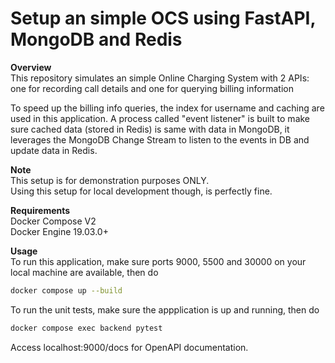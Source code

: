 # Setup an simple OCS using FastAPI, MongoDB and Redis

**Overview**  
This repository simulates an simple Online Charging System with 2 APIs: one for recording call details and one for querying billing information

To speed up the billing info queries, the index for username and caching are used in this application. A process called "event listener" is built to make sure cached data (stored in Redis) is same with data in MongoDB, it leverages the MongoDB Change Stream to listen to the events in DB and update data in Redis.

**Note**  
This setup is for demonstration purposes ONLY.    
Using this setup for local development though, is perfectly fine.  

**Requirements**  
Docker Compose V2  
Docker Engine 19.03.0+

**Usage**  
To run this application, make sure ports 9000, 5500 and 30000 on your local machine are available, then do
```bash
docker compose up --build
```

To run the unit tests, make sure the appplication is up and running, then do
```bash
docker compose exec backend pytest
```

Access localhost:9000/docs for OpenAPI documentation.
